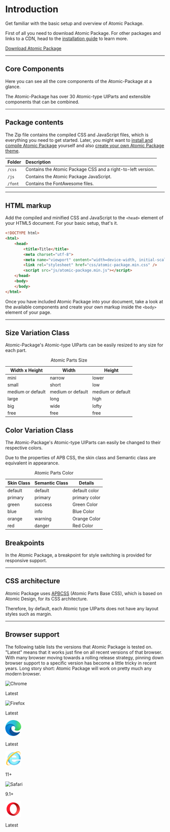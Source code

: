 # Introduction

<p class="text docsLeadText">Get familiar with the basic setup and overview of Atomic Package.</p>

First of all you need to download Atomic Package. For other packages and links to a CDN, head to the [installation guide](installation.md) to learn more.

<a class="btn primary" href="https://atomic-package.com/download">Download Atomic Package</a>

***

## Core Components

Here you can see all the core components of the Atomic-Package at a glance.

The Atomic-Package has over 30 Atomic-type UIParts and extensible components that can be combined.

***

## Package contents

The Zip file contains the compiled CSS and JavaScript files, which is everything you need to get started. Later, you might want to [install and compile Atomic Package](installation.md) yourself and also [create your own Atomic Package theme](sass.md).

| Folder | Description                                                    |
|:-------|:---------------------------------------------------------------|
| `/css` | Contains the Atomic Package CSS and a right-to-left version.   |
| `/js`  | Contains the Atomic Package JavaScript. |
| `/font`  | Contains the FontAwesome files. |

***

## HTML markup

Add the compiled and minified CSS and JavaScript to the `<head>` element of your HTML5 document. For your basic setup, that's it.

```html
<!DOCTYPE html>
<html>
    <head>
        <title>Title</title>
        <meta charset="utf-8">
        <meta name="viewport" content="width=device-width, initial-scale=1">
        <link rel="stylesheet" href="css/atomic-package.min.css" />
        <script src="js/atomic-package.min.js"></script>
    </head>
    <body>
    </body>
</html>
```

Once you have included Atomic Package into your document, take a look at the available components and create your own markup inside the `<body>` element of your page.


***

## Size Variation Class

Atomic-Package's Atomic-type UIParts can be easily resized to any size for each part.

<div>
    <table class="table">
      <caption>Atomic Parts Size</caption>
      <thead>
          <tr>
            <th>Width x Height</th>
            <th>Width</th>
            <th>Height</th>
          </tr>
      </thead>
      <tbody>
        <tr>
          <td>mini</td>
          <td>narrow</td>
          <td>lower</td>
        </tr>
        <tr>
          <td>small</td>
          <td>short</td>
          <td>low</td>
        </tr>
        <tr>
          <td>medium or default</td>
          <td>medium or default</td>
          <td>medium or default</td>
        </tr>
        <tr>
          <td>large</td>
          <td>long</td>
          <td>high</td>
        </tr>
        <tr>
          <td>big</td>
          <td>wide</td>
          <td>lofty</td>
        </tr>
        <tr>
          <td>free</td>
          <td>free</td>
          <td>free</td>
        </tr>
      </tbody>
    </table>
</div>


## Color Variation Class

The Atomic-Package's Atomic-type UIParts can easily be changed to their respective colors.

Due to the properties of APB CSS, the skin class and Semantic class are equivalent in appearance.

<table class="table">
  <caption>Atomic Parts Color</caption>
  <thead>
      <tr>
        <th>Skin Class</th>
        <th>Semantic Class</th>
        <th>Details</th>
      </tr>
  </thead>
  <tbody>
    <tr>
      <td>default</td>
      <td>default</td>
      <td>default color</td>
    </tr>
    <tr>
      <td>primary</td>
      <td>primary</td>
      <td>primary color</td>
    </tr>
    <tr>
      <td>green</td>
      <td>success</td>
      <td>Green Color</td>
    </tr>
    <tr>
      <td>blue</td>
      <td>info</td>
      <td>Blue Color</td>
    </tr>
    <tr>
      <td>orange</td>
      <td>warning</td>
      <td>Orange Color</td>
    </tr>
    <tr>
      <td>red</td>
      <td>danger</td>
      <td>Red Color</td>
    </tr>
  </tbody>
</table>

## Breakpoints

In the Atomic Package, a breakpoint for style switching is provided for responsive support.


***


## CSS architecture

Atomic Package uses [APBCSS](http://apbcss.com/) (Atomic Parts Base CSS), which is based on Atomic Design, for its CSS architecture.

Therefore, by default, each Atomic type UIParts does not have any layout styles such as margin.


***

## Browser support

The following table lists the versions that Atomic Package is tested on. "Latest" means that it works just fine on all recent versions of that browser. With many browser moving towards a rolling release strategy, pinning down browser support to a specific version has become a little tricky in recent years. Long story short: Atomic Package will work on pretty much any modern browser.

<div class="uk-child-width-1-3 uk-child-width-expand@s uk-text-center" uk-grid uk-height-match="> * > div">
    <div>
        <div class="uk-flex uk-flex-center uk-flex-middle">
            <img src="https://raw.githubusercontent.com/alrra/browser-logos/master/src/chrome/chrome.svg?sanitize=true" width="50" alt="Chrome">
        </div>
        <p>Latest</p>
    </div>
    <div>
        <div class="uk-flex uk-flex-center uk-flex-middle">
            <img src="https://raw.githubusercontent.com/alrra/browser-logos/master/src/firefox/firefox.svg?sanitize=true" width="50" alt="Firefox">
        </div>
        <p>Latest</p>
    </div>
    <div>
        <div class="uk-flex uk-flex-center uk-flex-middle">
            <img src="https://raw.githubusercontent.com/alrra/browser-logos/master/src/edge/edge.svg?sanitize=true" width="50" alt="Edge">
        </div>
        <p>Latest</p>
    </div>
    <div>
        <div class="uk-flex uk-flex-center uk-flex-middle">
            <img src="https://raw.githubusercontent.com/alrra/browser-logos/master/src/archive/internet-explorer_9-11/internet-explorer_9-11.svg?sanitize=true" width="50" alt="IE">
        </div>
        <p>11+</p>
    </div>
    <div>
        <div class="uk-flex uk-flex-center uk-flex-middle">
            <img src="https://raw.githubusercontent.com/alrra/browser-logos/master/src/safari-ios/safari-ios.svg?sanitize=true" width="50" alt="Safari">
        </div>
        <p>9.1+</p>
    </div>
    <div>
        <div class="uk-flex uk-flex-center uk-flex-middle">
            <img src="https://raw.githubusercontent.com/alrra/browser-logos/master/src/opera/opera.svg?sanitize=true" width="50" alt="Opera">
        </div>
        <p>Latest</p>
    </div>
</div>
